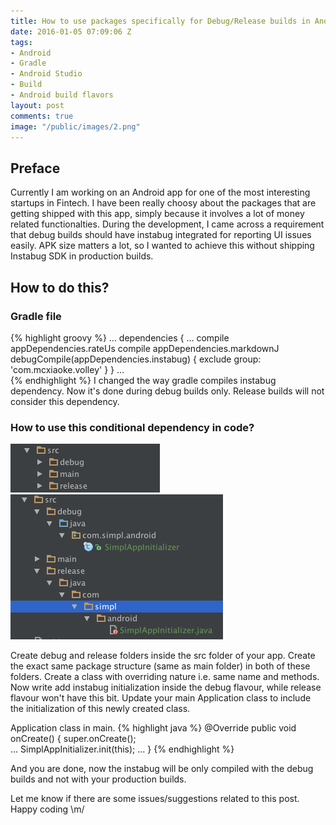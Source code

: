 ```yaml
---
title: How to use packages specifically for Debug/Release builds in Android
date: 2016-01-05 07:09:06 Z
tags:
- Android
- Gradle
- Android Studio
- Build
- Android build flavors
layout: post
comments: true
image: "/public/images/2.png"
---
```


## Preface

Currently I am working on an Android app for one of the most interesting startups in Fintech. I have been really choosy about the packages that are getting shipped with this app, simply because it involves a lot of money related functionalties. During the development, I came across a requirement that debug builds should have instabug integrated for reporting UI issues easily. APK size matters a lot, so I wanted to achieve this without shipping Instabug SDK in production builds.

## How to do this?

### Gradle file

{% highlight groovy %}
...
dependencies {
...
compile appDependencies.rateUs
compile appDependencies.markdownJ
debugCompile(appDependencies.instabug) {
exclude group: 'com.mcxiaoke.volley'
}
}
...  
{% endhighlight %}
I changed the way gradle compiles instabug dependency. Now it's done during debug builds only. Release builds will not consider this dependency.

### How to use this conditional dependency in code?

![](/public/images/1.png)
![](/public/images/2.png)

Create debug and release folders inside the src folder of your app. Create the exact same package structure (same as main folder) in both of these folders. Create a class with overriding nature i.e. same name and methods. Now write add instabug initialization inside the debug flavour, while release flavour won't have this bit. Update your main Application class to include the initialization of this newly created class.

Application class in main.
{% highlight java %}
@Override
public void onCreate() {
super.onCreate();  
 ...
SimplAppInitializer.init(this);
...
}
{% endhighlight %}

And you are done, now the instabug will be only compiled with the debug builds and not with your production builds.

Let me know if there are some issues/suggestions related to this post.
Happy coding \m/
